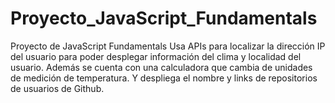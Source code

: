 # Proyecto_JavaScript_Fundamentals
Proyecto de JavaScript Fundamentals
Usa APIs para localizar la dirección IP del usuario para poder desplegar información del clima y localidad del usuario. Además se cuenta con una calculadora que cambia de unidades de medición de temperatura. Y despliega el nombre y links de repositorios de usuarios de Github. 
